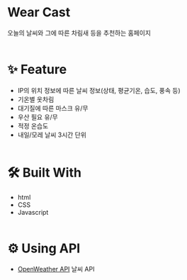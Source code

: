 # Wear Cast
오늘의 날씨와 그에 따른 차림새 등을 추천하는 홈페이지
<br/>
<br/>

# ✨ Feature

- IP의 위치 정보에 따른 날씨 정보(상태, 평균기온, 습도, 풍속 등)
- 기온별 옷차림
- 대기질에 따른 마스크 유/무
- 우산 필요 유/무
- 적정 온습도
- 내일/모레 날씨 3시간 단위
  <br/>
  <br/>

# 🛠️ Built With

- html
- CSS
- Javascript
  <br/>
  <br/>

# ⚙️ Using API

- [OpenWeather API](https://openweathermap.org/) 날씨 API
  <br/>
  <br/>
